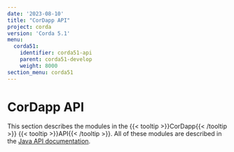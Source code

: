 ```yaml
---
date: '2023-08-10'
title: "CorDapp API"
project: corda
version: 'Corda 5.1'
menu:
  corda51:
    identifier: corda51-api
    parent: corda51-develop
    weight: 8000
section_menu: corda51
---
```


# CorDapp API
This section describes the modules in the {{< tooltip >}}CorDapp{{< /tooltip >}} {{< tooltip >}}API{{< /tooltip >}}. All of these modules are described in the <a href="/en/api-ref/corda/{{<version-num>}}/index.html" target="_blank">Java API documentation</a>.
